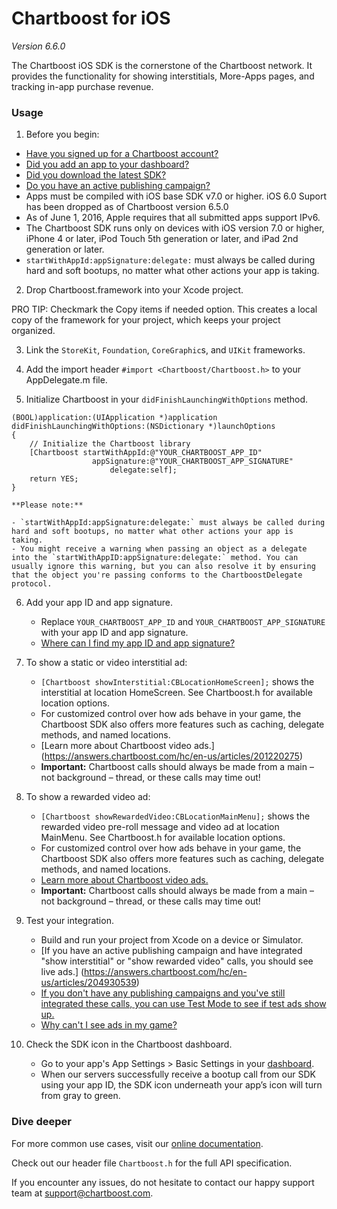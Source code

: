 # Chartboost for iOS

*Version 6.6.0*

The Chartboost iOS SDK is the cornerstone of the Chartboost network. It
provides the functionality for showing interstitials, More-Apps pages, and
tracking in-app purchase revenue.


### Usage
1. Before you begin:
 - [Have you signed up for a Chartboost account?](https://www.chartboost.com/signup/)
 - [Did you add an app to your dashboard?](https://answers.chartboost.com/hc/en-us/articles/200797729)
 - [Did you download the latest SDK?](https://answers.chartboost.com/hc/en-us/articles/201220095#top)
 - [Do you have an active publishing campaign?](https://answers.chartboost.com/hc/en-us/sections/201082359)
 - Apps must be compiled with iOS base SDK v7.0 or higher. iOS 6.0 Suport has been dropped as of Chartboost version 6.5.0
 - As of June 1, 2016, Apple requires that all submitted apps support IPv6.
 - The Chartboost SDK runs only on devices with iOS version 7.0 or higher, iPhone 4 or later, iPod Touch 5th generation or later, and iPad 2nd generation or later.
 - `startWithAppId:appSignature:delegate:` must always be called during hard and soft bootups, no matter what other actions your app is taking.

2. Drop Chartboost.framework into your Xcode project.

PRO TIP: Checkmark the Copy items if needed option. This creates a local copy of the framework for your project, which keeps your project organized.

3. Link the `StoreKit`, `Foundation`, `CoreGraphic`s, and `UIKit` frameworks.

4. Add the import header `#import <Chartboost/Chartboost.h>` to your AppDelegate.m file.

5. Initialize Chartboost in your `didFinishLaunchingWithOptions` method.
```
(BOOL)application:(UIApplication *)application didFinishLaunchingWithOptions:(NSDictionary *)launchOptions
{
    // Initialize the Chartboost library
    [Chartboost startWithAppId:@"YOUR_CHARTBOOST_APP_ID"
                  appSignature:@"YOUR_CHARTBOOST_APP_SIGNATURE"
                      delegate:self];
    return YES;
}
```
    **Please note:**

    - `startWithAppId:appSignature:delegate:` must always be called during hard and soft bootups, no matter what other actions your app is taking.
    - You might receive a warning when passing an object as a delegate into the `startWithAppID:appSignature:delegate:` method. You can usually ignore this warning, but you can also resolve it by ensuring that the object you're passing conforms to the ChartboostDelegate protocol.

6. Add your app ID and app signature.
    - Replace `YOUR_CHARTBOOST_APP_ID` and `YOUR_CHARTBOOST_APP_SIGNATURE` with your app ID and app signature.
    - [Where can I find my app ID and app signature?](https://answers.chartboost.com/hc/en-us/articles/201465075)

7. To show a static or video interstitial ad:
    - `[Chartboost showInterstitial:CBLocationHomeScreen];` shows the interstitial at location HomeScreen. See Chartboost.h for available location options.
    - For customized control over how ads behave in your game, the Chartboost SDK also offers more features such as caching, delegate methods, and named locations.
    - [Learn more about Chartboost video ads.] (https://answers.chartboost.com/hc/en-us/articles/201220275)
    - **Important:** Chartboost calls should always be made from a main – not background – thread, or these calls may time out!


8.  To show a rewarded video ad:
    - `[Chartboost showRewardedVideo:CBLocationMainMenu];` shows the rewarded video pre-roll message and video ad at location MainMenu. See Chartboost.h for available location options.
    - For customized control over how ads behave in your game, the Chartboost SDK also offers more features such as caching, delegate methods, and named locations.
    - [Learn more about Chartboost video ads.](https://answers.chartboost.com/hc/en-us/articles/201220275)
    - **Important:** Chartboost calls should always be made from a main – not background – thread, or these calls may time out!

9. Test your integration.
    - Build and run your project from Xcode on a device or Simulator.
    - [If you have an active publishing campaign and have integrated "show interstitial" or "show rewarded video" calls, you should see live ads.] (https://answers.chartboost.com/hc/en-us/articles/204930539)
    - [If you don't have any publishing campaigns and you've still integrated these calls, you can use Test Mode to see if test ads show up.](https://answers.chartboost.com/hc/en-us/articles/200780549)
    - [Why can't I see ads in my game?](https://answers.chartboost.com/hc/en-us/articles/201121969)

10. Check the SDK icon in the Chartboost dashboard.
    - Go to your app's App Settings > Basic Settings in your [dashboard](https://dashboard.chartboost.com/).
    - When our servers successfully receive a bootup call from our SDK using your app ID, the SDK icon underneath your app’s icon will turn from gray to green.


### Dive deeper

For more common use cases, visit our [online documentation](https://help.chartboost.com/documentation/ios).

Check out our header file `Chartboost.h` for the full API specification.

If you encounter any issues, do not hesitate to contact our happy support team at [support@chartboost.com](mailto:support@chartboost.com).
